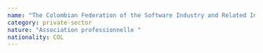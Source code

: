 ```yaml
---
name: "The Colombian Federation of the Software Industry and Related Information Technologies - FEDESOFT"
category: private-sector
nature: "Association professionnelle "
nationality: COL
---
```

